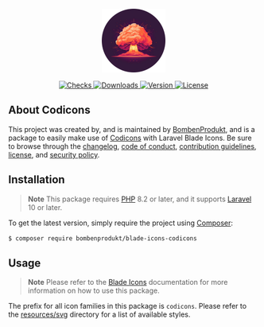 <p align="center">
    <a href="https://bombenprodukt.com" target="_blank">
        <img src="https://raw.githubusercontent.com/BombenProdukt/assets/main/logo-text.svg" width="128" alt="BombenProdukt Logo" />
    </a>
</p>

<p align="center">
    <a href="https://github.com/BombenProdukt/blade-icons-codicons/actions">
        <img src="https://badge.sh/github/check-runs/BombenProdukt/blade-icons-codicons" alt="Checks" />
    </a>
    <a href="https://packagist.org/packages/bombenprodukt/blade-icons-codicons">
        <img src="https://badge.sh/packagist/downloads/BombenProdukt/blade-icons-codicons" alt="Downloads" />
    </a>
    <a href="https://packagist.org/packages/bombenprodukt/blade-icons-codicons">
        <img src="https://badge.sh/packagist/version/BombenProdukt/blade-icons-codicons" alt="Version" />
    </a>
    <a href="https://packagist.org/packages/bombenprodukt/blade-icons-codicons">
        <img src="https://badge.sh/packagist/license/BombenProdukt/blade-icons-codicons" alt="License" />
    </a>
</p>

## About Codicons

This project was created by, and is maintained by [BombenProdukt](https://github.com/BombenProdukt), and is a package to easily make use of [Codicons](https://github.com/microsoft/vscode-codicons) with Laravel Blade Icons. Be sure to browse through the [changelog](CHANGELOG.md), [code of conduct](.github/CODE_OF_CONDUCT.md), [contribution guidelines](.github/CONTRIBUTING.md), [license](LICENSE), and [security policy](.github/SECURITY.md).

## Installation

> **Note**
> This package requires [PHP](https://www.php.net/) 8.2 or later, and it supports [Laravel](https://laravel.com/) 10 or later.

To get the latest version, simply require the project using [Composer](https://getcomposer.org/):

```bash
$ composer require bombenprodukt/blade-icons-codicons
```

## Usage

> **Note**
> Please refer to the [Blade Icons](https://github.com/BombenProdukt/blade-icons) documentation for more information on how to use this package.

The prefix for all icon families in this package is `codicons`. Please refer to the [resources/svg](/resources/svg) directory for a list of available styles.
